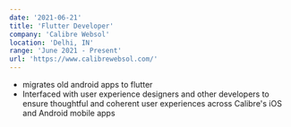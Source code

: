 ```yaml
---
date: '2021-06-21'
title: 'Flutter Developer'
company: 'Calibre Websol'
location: 'Delhi, IN'
range: 'June 2021 - Present'
url: 'https://www.calibrewebsol.com/'
---
```


- migrates old android apps to flutter
- Interfaced with user experience designers and other developers to ensure thoughtful and coherent user experiences across Calibre's iOS and Android mobile apps
